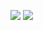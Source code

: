 ![](https://www.royalpalace.go.kr/images/notice/gogung_cultureschoool_20220921_01.jpg)
![](https://www.royalpalace.go.kr/images/notice/gogung_cultureschoool_20220921_02.jpg)